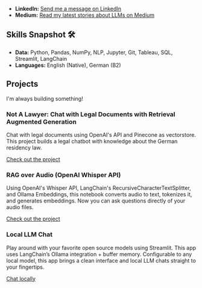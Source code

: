 
- **LinkedIn:** [Send me a message on LinkedIn](http://linkedin.com/in/ingridwstevens/)
- **Medium:** [Read my latest stories about LLMs on Medium](https://medium.com/@ingridwickstevens)

## Skills Snapshot 🛠️
- **Data:** Python, Pandas, NumPy, NLP, Jupyter, Git, Tableau, SQL, Streamlit, LangChain
- **Languages:** English (Native), German (B2)

## Projects
I'm always building something! 

### Not A Lawyer: Chat with Legal Documents with Retrieval Augmented Generation
Chat with legal documents using OpenAI's API and Pinecone as vectorstore. This project builds a legal chatbot with knowledge about the German residency law.

[Check out the project](https://github.com/ingridstevens/lawyer)

### RAG over Audio (OpenAI Whisper API)
Using OpenAI's Whisper API, LangChain's RecursiveCharacterTextSplitter, and Ollama Embeddings, this notebook converts audio to text, tokenizes it, and generates embeddings. Now you can ask questions directly of your audio files.

[Check out the project](https://github.com/ingridstevens/whisper-audio-transcriber/tree/main)

### Local LLM Chat
Play around with your favorite open source models using Streamlit. This app uses LangChain’s Ollama integration + buffer memory. Configurable to any local model, this app brings a clean interface and local LLM chats straight to your fingertips.

[Chat locally](https://github.com/ingridstevens/local-model-chat)
